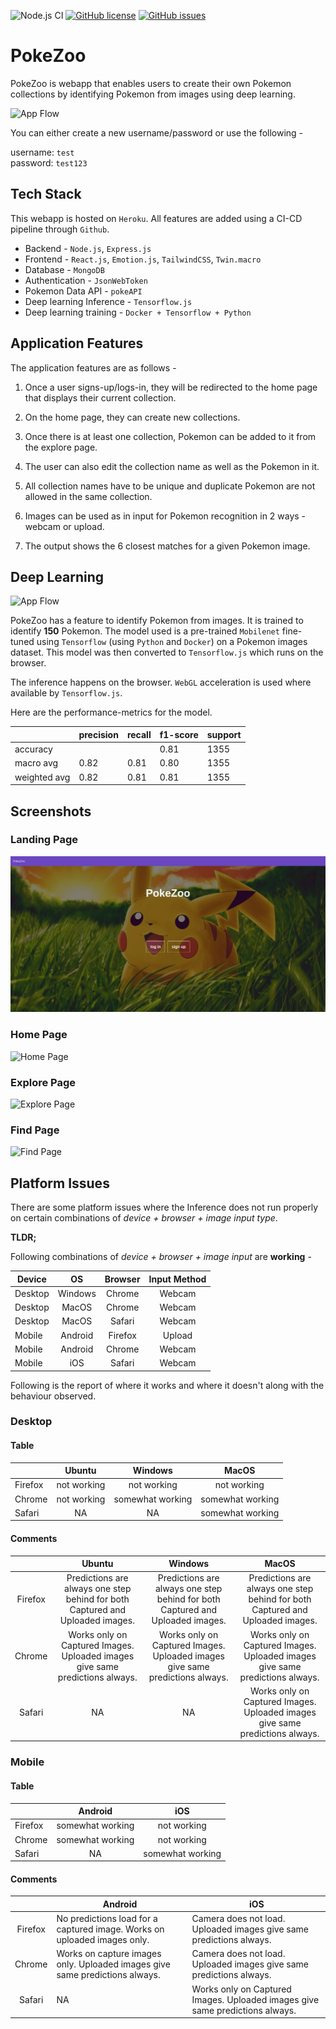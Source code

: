 ![Node.js CI](https://github.com/theairbend3r/poke-zoo/workflows/Node.js%20CI/badge.svg) [![GitHub license](https://img.shields.io/github/license/theairbend3r/poke-zoo)](https://github.com/theairbend3r/poke-zoo/blob/master/LICENSE) [![GitHub issues](https://img.shields.io/github/issues/theairbend3r/poke-zoo)](https://github.com/theairbend3r/poke-zoo/issues)

# PokeZoo

PokeZoo is webapp that enables users to create their own Pokemon collections by identifying Pokemon from images using deep learning.

![App Flow](https://raw.githubusercontent.com/theairbend3r/poke-zoo/master/screenshots/poke-zoo-ml.gif)

You can either create a new username/password or use the following -

username: `test`  
password: `test123`

## Tech Stack

This webapp is hosted on `Heroku`. All features are added using a CI-CD pipeline through `Github`.

- Backend - `Node.js`, `Express.js`
- Frontend - `React.js`, `Emotion.js`, `TailwindCSS`, `Twin.macro`
- Database - `MongoDB`
- Authentication - `JsonWebToken`
- Pokemon Data API - `pokeAPI`
- Deep learning Inference - `Tensorflow.js`
- Deep learning training - `Docker + Tensorflow + Python`

## Application Features

The application features are as follows -

1. Once a user signs-up/logs-in, they will be redirected to the home page that displays their current collection.

2. On the home page, they can create new collections.

3. Once there is at least one collection, Pokemon can be added to it from the explore page.

4. The user can also edit the collection name as well as the Pokemon in it.

5. All collection names have to be unique and duplicate Pokemon are not allowed in the same collection.

6. Images can be used as in input for Pokemon recognition in 2 ways - webcam or upload.

7. The output shows the 6 closest matches for a given Pokemon image.

## Deep Learning

![App Flow](https://raw.githubusercontent.com/theairbend3r/poke-zoo/master/screenshots/pokezoo-mobile-compressed.gif)

PokeZoo has a feature to identify Pokemon from images. It is trained to identify **150** Pokemon. The model used is a pre-trained `Mobilenet` fine-tuned using `Tensorflow` (using `Python` and `Docker`) on a Pokemon images dataset. This model was then converted to `Tensorflow.js` which runs on the browser.

The inference happens on the browser. `WebGL` acceleration is used where available by `Tensorflow.js`.

Here are the performance-metrics for the model.

|              | precision | recall | f1-score | support |
| ------------ | --------- | ------ | -------- | ------- |
| accuracy     |           |        | 0.81     | 1355    |
| macro avg    | 0.82      | 0.81   | 0.80     | 1355    |
| weighted avg | 0.82      | 0.81   | 0.81     | 1355    |

## Screenshots

### Landing Page

![Landing Page](https://raw.githubusercontent.com/theairbend3r/poke-zoo/master/screenshots/poke-zoo-landing.jpg)

### Home Page

![Home Page](https://raw.githubusercontent.com/theairbend3r/poke-zoo/master/screenshots/poke-zoo-home.png)

### Explore Page

![Explore Page](https://raw.githubusercontent.com/theairbend3r/poke-zoo/master/screenshots/poke-zoo-explore.png)

### Find Page

![Find Page](https://raw.githubusercontent.com/theairbend3r/poke-zoo/master/screenshots/poke-zoo-find.png)

## Platform Issues

There are some platform issues where the Inference does not run properly on certain combinations of _device + browser + image input type_.

**TLDR;**

Following combinations of _device + browser + image input_ are **working** -

| Device  |   OS    | Browser | Input Method |
| ------- | :-----: | :-----: | :----------: |
| Desktop | Windows | Chrome  |    Webcam    |
| Desktop |  MacOS  | Chrome  |    Webcam    |
| Desktop |  MacOS  | Safari  |    Webcam    |
| Mobile  | Android | Firefox |    Upload    |
| Mobile  | Android | Chrome  |    Webcam    |
| Mobile  |   iOS   | Safari  |    Webcam    |

Following is the report of where it works and where it doesn't along with the behaviour observed.

### Desktop

#### Table

|         |   Ubuntu    |     Windows      |      MacOS       |
| ------- | :---------: | :--------------: | :--------------: |
| Firefox | not working |   not working    |   not working    |
| Chrome  | not working | somewhat working | somewhat working |
| Safari  |     NA      |        NA        | somewhat working |

#### Comments

|         |                                    Ubuntu                                     |                                    Windows                                    |                                     MacOS                                     |
| :-----: | :---------------------------------------------------------------------------: | :---------------------------------------------------------------------------: | :---------------------------------------------------------------------------: |
| Firefox | Predictions are always one step behind for both Captured and Uploaded images. | Predictions are always one step behind for both Captured and Uploaded images. | Predictions are always one step behind for both Captured and Uploaded images. |
| Chrome  | Works only on Captured Images. Uploaded images give same predictions always.  | Works only on Captured Images. Uploaded images give same predictions always.  | Works only on Captured Images. Uploaded images give same predictions always.  |
| Safari  |                                      NA                                       |                                      NA                                       | Works only on Captured Images. Uploaded images give same predictions always.  |

### Mobile

#### Table

|         |     Android      |       iOS        |
| ------- | :--------------: | :--------------: |
| Firefox | somewhat working |   not working    |
| Chrome  | somewhat working |   not working    |
| Safari  |        NA        | somewhat working |

#### Comments

|         | Android                                                                     | iOS                                                                          |
| :-----: | --------------------------------------------------------------------------- | ---------------------------------------------------------------------------- |
| Firefox | No predictions load for a captured image. Works on uploaded images only.    | Camera does not load. Uploaded images give same predictions always.          |
| Chrome  | Works on capture images only. Uploaded images give same predictions always. | Camera does not load. Uploaded images give same predictions always.          |
| Safari  | NA                                                                          | Works only on Captured Images. Uploaded images give same predictions always. |
